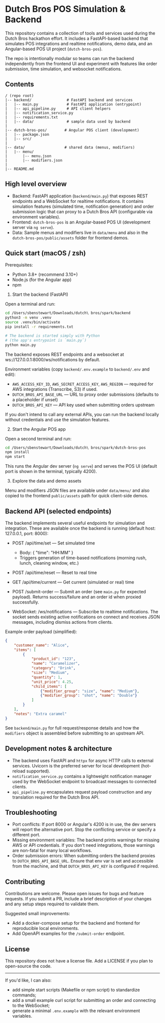 # Dutch Bros POS Simulation & Backend

This repository contains a collection of tools and services used during the Dutch Bros hackathon effort. It includes a FastAPI-based backend that simulates POS integrations and realtime notifications, demo data, and an Angular-based POS UI project (`dutch-bros-pos`).

The repo is intentionally modular so teams can run the backend independently from the frontend UI and experiment with features like order submission, time simulation, and websocket notifications.

## Contents

```
/ (repo root)
|-- backend/                # FastAPI backend and services
|   |-- main.py             # FastAPI application (entrypoint)
|   |-- api_pipeline.py     # API client helpers
|   |-- notification_service.py
|   |-- requirements.txt
|   |-- data/               # sample data used by backend
|
|-- dutch-bros-pos/        # Angular POS client (development)
|   |-- package.json
|   |-- src/
|
|-- data/                  # shared data (menus, modifiers)
|   |-- menu/
|       |-- menu.json
|       |-- modifiers.json
|
|-- README.md
```

## High level overview

- Backend: FastAPI application (`backend/main.py`) that exposes REST endpoints and a WebSocket for realtime notifications. It contains simulation features (simulated time, notification generation) and order submission logic that can proxy to a Dutch Bros API (configurable via environment variables).
- Frontend: `dutch-bros-pos` is an Angular-based POS UI (development server via `ng serve`).
- Data: Sample menus and modifiers live in `data/menu` and also in the `dutch-bros-pos/public/assets` folder for frontend demos.

## Quick start (macOS / zsh)

Prerequisites:

- Python 3.8+ (recommend 3.10+)
- Node.js (for the Angular app)
- npm

1) Start the backend (FastAPI)

Open a terminal and run:

```bash
cd /Users/sbenstewart/Downloads/dutch\ bros/spark/backend
python3 -m venv .venv
source .venv/bin/activate
pip install -r requirements.txt

# The backend is started simply with Python
# (the app's entrypoint is `main.py`)
python main.py
```

The backend exposes REST endpoints and a websocket at ws://127.0.0.1:8000/ws/notifications by default.

Environment variables (copy `backend/.env.example` to `backend/.env` and edit):

- `AWS_ACCESS_KEY_ID`, `AWS_SECRET_ACCESS_KEY`, `AWS_REGION` — required for AWS integrations (Transcribe, S3) if used.
- `DUTCH_BROS_API_BASE_URL` — URL to proxy order submissions (defaults to a placeholder if unset)
- `DUTCH_BROS_API_KEY` — API key used when submitting orders upstream

If you don't intend to call any external APIs, you can run the backend locally without credentials and use the simulation features.

2) Start the Angular POS app

Open a second terminal and run:

```bash
cd /Users/sbenstewart/Downloads/dutch\ bros/spark/dutch-bros-pos
npm install
npm start
```

This runs the Angular dev server (`ng serve`) and serves the POS UI (default port is shown in the terminal, typically 4200).

3) Explore the data and demo assets

Menu and modifiers JSON files are available under `data/menu/` and also copied to the frontend `public/assets` path for quick client-side demos.

## Backend API (selected endpoints)

The backend implements several useful endpoints for simulation and integration. These are available once the backend is running (default host: 127.0.0.1, port: 8000):

- POST /api/time/set — Set simulated time
	- Body: { "time": "HH:MM" }
	- Triggers generation of time-based notifications (morning rush, lunch, cleaning window, etc.)

- POST /api/time/reset — Reset to real time

- GET /api/time/current — Get current (simulated or real) time

- POST /submit-order — Submit an order (see `main.py` for expected payload). Returns success/failure and an order id when proxied successfully.

- WebSocket: /ws/notifications — Subscribe to realtime notifications. The socket sends existing active notifications on connect and receives JSON messages, including dismiss actions from clients.

Example order payload (simplified):

```json
{
	"customer_name": "Alice",
	"items": [
		{
			"product_id": "123",
			"name": "Caramelizer",
			"category": "Drink",
			"size": "Medium",
			"quantity": 1,
			"unit_price": 4.25,
			"child_items": [
				{"modifier_group": "size", "name": "Medium"},
				{"modifier_group": "shot", "name": "Double"}
			]
		}
	],
	"notes": "Extra caramel"
}
```

See `backend/main.py` for full request/response details and how the `modifiers` object is assembled before submitting to an upstream API.

## Development notes & architecture

- The backend uses FastAPI and `httpx` for async HTTP calls to external services. Uvicorn is the preferred server for local development (hot-reload supported).
- `notification_service.py` contains a lightweight notification manager used by the WebSocket endpoint to broadcast messages to connected clients.
- `api_pipeline.py` encapsulates request payload construction and any translation required for the Dutch Bros API.

## Troubleshooting

- Port conflicts: If port 8000 or Angular's 4200 is in use, the dev servers will report the alternative port. Stop the conflicting service or specify a different port.
- Missing environment variables: The backend prints warnings for missing AWS or API credentials. If you don't need integrations, those warnings are non-fatal for many local workflows.
- Order submission errors: When submitting orders the backend proxies to `DUTCH_BROS_API_BASE_URL`. Ensure that env var is set and accessible from the machine, and that `DUTCH_BROS_API_KEY` is configured if required.

## Contributing

Contributions are welcome. Please open issues for bugs and feature requests. If you submit a PR, include a brief description of your changes and any setup steps required to validate them.

Suggested small improvements:

- Add a docker-compose setup for the backend and frontend for reproducible local environments.
- Add OpenAPI examples for the `/submit-order` endpoint.

## License

This repository does not have a license file. Add a LICENSE if you plan to open-source the code.

---

If you'd like, I can also:

- add simple start scripts (Makefile or npm script) to standardize commands;
- add a small example curl script for submitting an order and connecting to the WebSocket;
- generate a minimal `.env.example` with the relevant environment variables.
